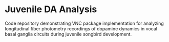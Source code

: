 # Juvenile DA Analysis
Code repository demonstrating VNC package implementation for analyzing longitudinal fiber photometry recordings of dopamine dynamics in vocal basal ganglia circuits during juvenile songbird development.
